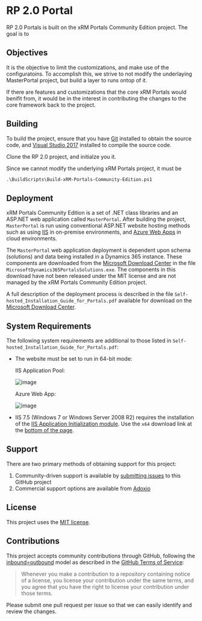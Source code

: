# RP 2.0 Portal

RP 2.0 Portals is built on the xRM Portals Community Edition project.  The goal is to

## Objectives

It is the objective to limit the customizations, and make use of the configuratoins.  To accomplish this, we strive to not modify the underlaying MasterPortal project, but build a layer to runs ontop of it.

If there are features and customizations that the core xRM Portals would benifit from, it would be in the interest in contributing the changes to the core framework back to the project.

## Building

To build the project, ensure that you have [Git](https://git-scm.com/downloads) installed to obtain the source code, and [Visual Studio 2017](https://docs.microsoft.com/en-us/visualstudio/welcome-to-visual-studio) installed to compile the source code.

Clone the RP 2.0 project, and initialze you it.

Since we cannot modify the underlying xRM Portals project, it must be
```ps
.\BuildScripts\Build-xRM-Portals-Community-Edition.ps1
```

## Deployment

xRM Portals Community Edition is a set of .NET class libraries and an ASP.NET web application called `MasterPortal`. After building the project, `MasterPortal` is run using conventional ASP.NET website hosting methods such as using [IIS](https://www.iis.net/) in on-premise environments, and [Azure Web Apps](https://docs.microsoft.com/en-ca/azure/app-service-web/app-service-web-overview) in cloud environments.

The `MasterPortal` web application  deployment is dependent upon schema (solutions) and data being installed in a Dynamics 365 instance. These components are downloaded from the [Microsoft Download Center](https://www.microsoft.com/en-us/download/details.aspx?id=55789) in the file `MicrosoftDynamics365PortalsSolutions.exe`. The components in this download have not been released under the MIT license and are not managed by the xRM Portals Community Edition project.

A full description of the deployment process is described in the file `Self-hosted_Installation_Guide_for_Portals.pdf` available for download on the [Microsoft Download Center](https://www.microsoft.com/en-us/download/details.aspx?id=55789).

## System Requirements

The following system requirements are additional to those listed in `Self-hosted_Installation_Guide_for_Portals.pdf`:

- The website must be set to run in 64-bit mode:

  IIS Application Pool:
   
  ![image](https://user-images.githubusercontent.com/10599498/30821566-03ec5466-a1e3-11e7-80bd-bb0b1c724452.png)

  Azure Web App:
   
  ![image](https://user-images.githubusercontent.com/10599498/30821633-468576ae-a1e3-11e7-8b45-e55df1742629.png)

- IIS 7.5 (Windows 7 or Windows Server 2008 R2) requires the installation of the [IIS Application Initialization module](https://www.iis.net/downloads/microsoft/application-initialization). Use the `x64` download link at the [bottom of the page](https://www.iis.net/downloads/microsoft/application-initialization#additionalDownloads).

## Support

There are two primary methods of obtaining support for this project:

1. Community-driven support is available by [submitting issues](https://github.com/Adoxio/xRM-Portals-Community-Edition/issues) to this GitHub project
2. Commercial support options are available from [Adoxio](https://www.adoxio.com/xRM-Portals-Community-Edition/)

## License

This project uses the [MIT license](https://opensource.org/licenses/MIT).

## Contributions

This project accepts community contributions through GitHub, following the [inbound=outbound](https://opensource.guide/legal/#does-my-project-need-an-additional-contributor-agreement) model as described in the [GitHub Terms of Service](https://help.github.com/articles/github-terms-of-service/#6-contributions-under-repository-license):
> Whenever you make a contribution to a repository containing notice of a license, you license your contribution under the same terms, and you agree that you have the right to license your contribution under those terms.

Please submit one pull request per issue so that we can easily identify and review the changes.
